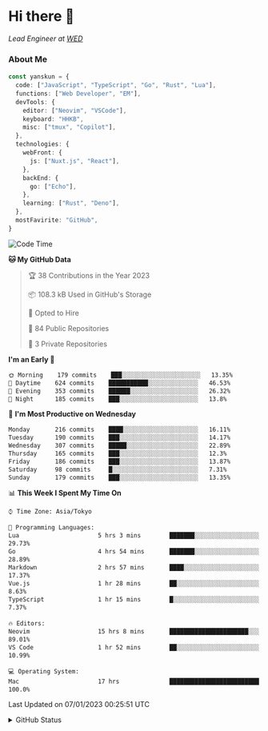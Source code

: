# Hi there&nbsp;:wave:

_Lead Engineer at [WED](https://github.com/wedinc)_

### About Me

```ts
const yanskun = {
  code: ["JavaScript", "TypeScript", "Go", "Rust", "Lua"],
  functions: ["Web Developer", "EM"],
  devTools: {
    editor: ["Neovim", "VSCode"],
    keyboard: "HHKB",
    misc: ["tmux", "Copilot"],
  },
  technologies: {
    webFront: {
      js: ["Nuxt.js", "React"],
    },
    backEnd: {
      go: ["Echo"],
    },
    learning: ["Rust", "Deno"],
  },
  mostFavirite: "GitHub",
}
```

<!--START_SECTION:waka-->
![Code Time](http://img.shields.io/badge/Code%20Time-78%20hrs%2059%20mins-blue)

**🐱 My GitHub Data** 

> 🏆 38 Contributions in the Year 2023
 > 
> 📦 108.3 kB Used in GitHub's Storage 
 > 
> 💼 Opted to Hire
 > 
> 📜 84 Public Repositories 
 > 
> 🔑 3 Private Repositories  
 > 
**I'm an Early 🐤** 

```text
🌞 Morning    179 commits    ███░░░░░░░░░░░░░░░░░░░░░░   13.35% 
🌆 Daytime    624 commits    ███████████░░░░░░░░░░░░░░   46.53% 
🌃 Evening    353 commits    ██████░░░░░░░░░░░░░░░░░░░   26.32% 
🌙 Night      185 commits    ███░░░░░░░░░░░░░░░░░░░░░░   13.8%

```
📅 **I'm Most Productive on Wednesday** 

```text
Monday       216 commits    ████░░░░░░░░░░░░░░░░░░░░░   16.11% 
Tuesday      190 commits    ███░░░░░░░░░░░░░░░░░░░░░░   14.17% 
Wednesday    307 commits    █████░░░░░░░░░░░░░░░░░░░░   22.89% 
Thursday     165 commits    ███░░░░░░░░░░░░░░░░░░░░░░   12.3% 
Friday       186 commits    ███░░░░░░░░░░░░░░░░░░░░░░   13.87% 
Saturday     98 commits     █░░░░░░░░░░░░░░░░░░░░░░░░   7.31% 
Sunday       179 commits    ███░░░░░░░░░░░░░░░░░░░░░░   13.35%

```


📊 **This Week I Spent My Time On** 

```text
⌚︎ Time Zone: Asia/Tokyo

💬 Programming Languages: 
Lua                      5 hrs 3 mins        ███████░░░░░░░░░░░░░░░░░░   29.73% 
Go                       4 hrs 54 mins       ███████░░░░░░░░░░░░░░░░░░   28.89% 
Markdown                 2 hrs 57 mins       ████░░░░░░░░░░░░░░░░░░░░░   17.37% 
Vue.js                   1 hr 28 mins        ██░░░░░░░░░░░░░░░░░░░░░░░   8.63% 
TypeScript               1 hr 15 mins        █░░░░░░░░░░░░░░░░░░░░░░░░   7.37%

🔥 Editors: 
Neovim                   15 hrs 8 mins       ██████████████████████░░░   89.01% 
VS Code                  1 hr 52 mins        ██░░░░░░░░░░░░░░░░░░░░░░░   10.99%

💻 Operating System: 
Mac                      17 hrs              █████████████████████████   100.0%

```


 Last Updated on 07/01/2023 00:25:51 UTC
<!--END_SECTION:waka-->

<details>
<summary>GitHub Status</summary>
<picture>
  <source media="(prefers-color-scheme: dark)" srcset="https://raw.githubusercontent.com/yanskun/yanskun/master/profile-summary-card-output/nord_dark/0-profile-details.svg">
 <img src="https://raw.githubusercontent.com/yanskun/yanskun/master/profile-summary-card-output/default/0-profile-details.svg">
</picture>
<br>
<picture>
  <source media="(prefers-color-scheme: dark)" srcset="https://raw.githubusercontent.com/yanskun/yanskun/master/profile-summary-card-output/nord_dark/1-repos-per-language.svg">
 <img src="https://raw.githubusercontent.com/yanskun/yanskun/master/profile-summary-card-output/default/1-repos-per-language.svg">
</picture>
<picture>
  <source media="(prefers-color-scheme: dark)" srcset="https://raw.githubusercontent.com/yanskun/yanskun/master/profile-summary-card-output/nord_dark/2-most-commit-language.svg">
 <img src="https://raw.githubusercontent.com/yanskun/yanskun/master/profile-summary-card-output/default/2-most-commit-language.svg">
</picture>
<br>
<picture>
  <source media="(prefers-color-scheme: dark)" srcset="https://raw.githubusercontent.com/yanskun/yanskun/master/profile-summary-card-output/nord_dark/3-stats.svg">
 <img src="https://raw.githubusercontent.com/yanskun/yanskun/master/profile-summary-card-output/default/3-stats.svg">
</picture>
<picture>
  <source media="(prefers-color-scheme: dark)" srcset="https://raw.githubusercontent.com/yanskun/yanskun/master/profile-summary-card-output/nord_dark/4-productive-time.svg">
 <img src="https://raw.githubusercontent.com/yanskun/yanskun/master/profile-summary-card-output/default/4-productive-time.svg">
</picture>
</details>
